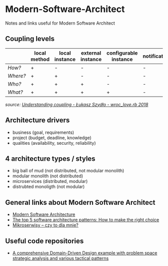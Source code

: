 # Modern-Software-Architect
Notes and links useful for Modern Software Architect

## Coupling levels

|          | local method   | local instance   | external instance   | configurable instance   | notification |
| -------- | -------------- | ---------------- | ------------------- | ----------------------- | ------------ |
| *How?*   | +              | -                | -                   | -                       | -            |
| *Where?* | +              | +                | -                   | -                       | -            |
| *Who?*   | +              | +                | +                   | -                       | -            |
| *What?*  | +              | +                | +                   | +                       | -            |

*source: [Understanding coupling - Łukasz Szydło - wroc_love.rb 2018](https://www.youtube.com/watch?v=Jy6eS9QHJOM)*

## Architecture drivers

* business (goal, requirements)
* project (budget, deadline, knowledge)
* qualities (availability, security, reliability)

## 4 architecture types / styles

* big ball of mud (not distributed, not modular monolith)
* modular monolith (not distributed)
* microservices (distributed, modular)
* distrubted monoligth (not modular)

## General links about Modern Software Architect

* [Modern Software Architecture](https://medium.com/modern-software-architecture/modern-software-architecture-1-domain-driven-design-f06fad8695f9)
* [The top 5 software architecture patterns: How to make the right choice](https://techbeacon.com/app-dev-testing/top-5-software-architecture-patterns-how-make-right-choice)
* [Mikroserwisy – czy to dla mnie?](https://kubrynski.blog/mikroserwisy-czy-to-dla-mnie/)

## Useful code repositories

* [A comprehensive Domain-Driven Design example with problem space strategic analysis and various tactical patterns](https://github.com/ddd-by-examples/library)
